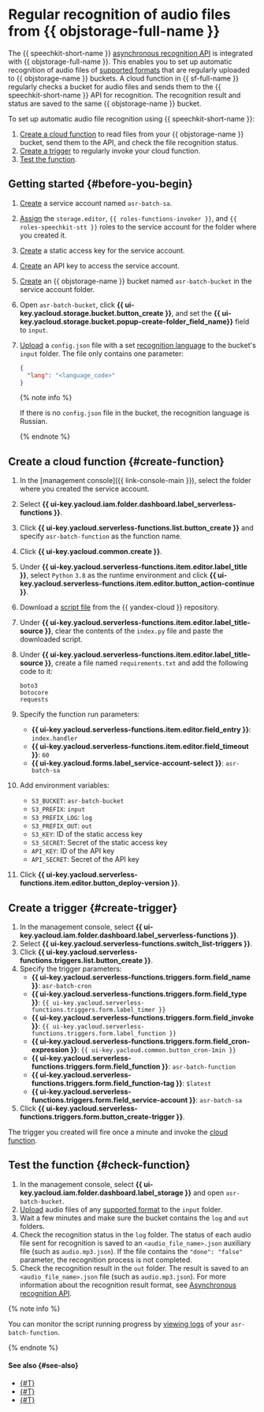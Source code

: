# Regular recognition of audio files from {{ objstorage-full-name }}


The {{ speechkit-short-name }} [asynchronous recognition API](../../speechkit/stt/api/transcribation-api.md) is integrated with {{ objstorage-full-name }}. This enables you to set up automatic recognition of audio files of [supported formats](../../speechkit/formats.md) that are regularly uploaded to {{ objstorage-name }} buckets. A cloud function in {{ sf-full-name }} regularly checks a bucket for audio files and sends them to the {{ speechkit-short-name }} API for recognition. The recognition result and status are saved to the same {{ objstorage-name }} bucket.

To set up automatic audio file recognition using {{ speechkit-short-name }}:

1. [Create a cloud function](#create-function) to read files from your {{ objstorage-name }} bucket, send them to the API, and check the file recognition status.
1. [Create a trigger](#create-trigger) to regularly invoke your cloud function.
1. [Test the function](#check-function).

## Getting started {#before-you-begin}

1. [Create](../../iam/operations/sa/create.md) a service account named `asr-batch-sa`.
1. [Assign](../../iam/operations/sa/assign-role-for-sa.md) the `storage.editor`, `{{ roles-functions-invoker }}`, and `{{ roles-speechkit-stt }}` roles to the service account for the folder where you created it.
1. [Create](../../iam/operations/sa/create-access-key.md) a static access key for the service account.
1. [Create](../../iam/operations/api-key/create.md) an API key to access the service account.
1. [Create](../../storage/operations/buckets/create.md) an {{ objstorage-name }} bucket named `asr-batch-bucket` in the service account folder.
1. Open `asr-batch-bucket`, click **{{ ui-key.yacloud.storage.bucket.button_create }}**, and set the **{{ ui-key.yacloud.storage.bucket.popup-create-folder_field_name}}** field to `input`.
1. [Upload](../../storage/operations/objects/upload.md#simple) a `config.json` file with a set [recognition language](../../speechkit/stt/models.md#languages) to the bucket's `input` folder. The file only contains one parameter:

   ```json
   {
     "lang": "<language_code>"
   }
   ```

   {% note info %}

   If there is no `config.json` file in the bucket, the recognition language is Russian.

   {% endnote %}

## Create a cloud function {#create-function}

1. In the [management console]({{ link-console-main }}), select the folder where you created the service account.
1. Select **{{ ui-key.yacloud.iam.folder.dashboard.label_serverless-functions }}**.
1. Click **{{ ui-key.yacloud.serverless-functions.list.button_create }}** and specify `asr-batch-function` as the function name.
1. Click **{{ ui-key.yacloud.common.create }}**.
1. Under **{{ ui-key.yacloud.serverless-functions.item.editor.label_title }}**, select `Python` `3.8` as the runtime environment and click **{{ ui-key.yacloud.serverless-functions.item.editor.button_action-continue }}**.
1. Download a [script file](https://github.com/yandex-cloud-examples/yc-speechkit-async-recognizer/blob/main/examples/asr-batch-function/functions/main.py) from the {{ yandex-cloud }} repository.
1. Under **{{ ui-key.yacloud.serverless-functions.item.editor.label_title-source }}**, clear the contents of the `index.py` file and paste the downloaded script.
1. Under **{{ ui-key.yacloud.serverless-functions.item.editor.label_title-source }}**, create a file named `requirements.txt` and add the following code to it:

   ```text
   boto3
   botocore
   requests
   ```

1. Specify the function run parameters:
   * **{{ ui-key.yacloud.serverless-functions.item.editor.field_entry }}**: `index.handler`
   * **{{ ui-key.yacloud.serverless-functions.item.editor.field_timeout }}**: `60`
   * **{{ ui-key.yacloud.forms.label_service-account-select }}**: `asr-batch-sa`
1. Add environment variables:
   * `S3_BUCKET`: `asr-batch-bucket`
   * `S3_PREFIX`: `input`
   * `S3_PREFIX_LOG`: `log`
   * `S3_PREFIX_OUT`: `out`
   * `S3_KEY`: ID of the static access key
   * `S3_SECRET`: Secret of the static access key
   * `API_KEY`: ID of the API key
   * `API_SECRET`: Secret of the API key

1. Click **{{ ui-key.yacloud.serverless-functions.item.editor.button_deploy-version }}**.

## Create a trigger {#create-trigger}

1. In the management console, select **{{ ui-key.yacloud.iam.folder.dashboard.label_serverless-functions }}**.
1. Select **{{ ui-key.yacloud.serverless-functions.switch_list-triggers }}**.
1. Click **{{ ui-key.yacloud.serverless-functions.triggers.list.button_create }}**.
1. Specify the trigger parameters:
   * **{{ ui-key.yacloud.serverless-functions.triggers.form.field_name }}**: `asr-batch-cron`
   * **{{ ui-key.yacloud.serverless-functions.triggers.form.field_type }}**: `{{ ui-key.yacloud.serverless-functions.triggers.form.label_timer }}`
   * **{{ ui-key.yacloud.serverless-functions.triggers.form.field_invoke }}**: `{{ ui-key.yacloud.serverless-functions.triggers.form.label_function }}`
   * **{{ ui-key.yacloud.serverless-functions.triggers.form.field_cron-expression }}**: `{{ ui-key.yacloud.common.button_cron-1min }}`
   * **{{ ui-key.yacloud.serverless-functions.triggers.form.field_function }}**: `asr-batch-function`
   * **{{ ui-key.yacloud.serverless-functions.triggers.form.field_function-tag }}**: `$latest`
   * **{{ ui-key.yacloud.serverless-functions.triggers.form.field_service-account }}**: `asr-batch-sa`
1. Click **{{ ui-key.yacloud.serverless-functions.triggers.form.button_create-trigger }}**.

The trigger you created will fire once a minute and invoke the [cloud function](#create-function).

## Test the function {#check-function}

1. In the management console, select **{{ ui-key.yacloud.iam.folder.dashboard.label_storage }}** and open `asr-batch-bucket`.
1. [Upload](../../storage/operations/objects/upload.md#simple) audio files of any [supported format](../../speechkit/formats.md) to the `input` folder.
1. Wait a few minutes and make sure the bucket contains the `log` and `out` folders.
1. Check the recognition status in the `log` folder. The status of each audio file sent for recognition is saved to an `<audio_file_name>.json` auxiliary file (such as `audio.mp3.json`). If the file contains the `"done": "false"` parameter, the recognition process is not completed.
1. Check the recognition result in the `out` folder. The result is saved to an `<audio_file_name>.json` file (such as `audio.mp3.json`). For more information about the recognition result format, see [Asynchronous recognition API](../../speechkit/stt/api/transcribation-api.md#get-result-response).

{% note info %}

You can monitor the script running progress by [viewing logs](../../functions/operations/function/function-logs.md) of your `asr-batch-function`.

{% endnote %}


#### See also {#see-also}

* [{#T}](../../speechkit/stt/api/transcribation-api.md)
* [{#T}](../../speechkit/stt/api/transcribation-lpcm.md)
* [{#T}](../../speechkit/stt/api/transcribation-ogg.md)
